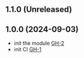 ## 1.1.0 (Unreleased)
## 1.0.0 (2024-09-03)

- init the module [GH-2](https://github.com/alibabacloud-automation/terraform-alicloud-multi-cloud-network/pull/2)
- init CI [GH-1](https://github.com/alibabacloud-automation/terraform-alicloud-multi-cloud-network/pull/1)